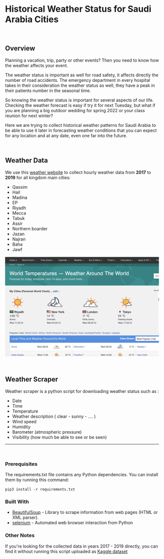 # Historical Weather Status for Saudi Arabia Cities

<br>

## Overview
Planning a vacation, trip, party or other events? Then you need to know how the weather affects your event.

The weather status is important as well for road safety, it affects directly the number of road accidents. The emergency department in every hospital takes in their consideration the weather status as well, they have a peak in their patients number in the seasonal time.

So knowing the weather status is important for several aspects of our life. Checking the weather forecast is easy if try it for next Tuesday, but what if you are planning a big outdoor wedding for spring 2022 or your class reunion for next winter?

Here we are trying to collect historical weather patterns for Saudi Arabia to be able to use it later in forecasting weather conditions that you can expect for any location and at any date, even one far into the future.

<br>


## Weather Data
We use this [weather website](https://www.timeanddate.com/weather/) to collect hourly weather data from **2017** to **2019** for all kingdom main cities:
- Qassim
- Hail
- Madina
- EP
- Riyadh
- Mecca
- Tabuk
- Assir
- Northern boarder
- Jazan
- Najran
- Baha
- Jawf

![](assets/weather.png)

<br>

## Weather Scraper
Weather scraper is a python script for downloading weather status such as :
- Date
- Time
- Temperature
- Weather description ( clear - sunny - .... )
- Wind speed
- Humidity
- Barometer (atmospheric pressure)
- Visibility (how much be able to see or be seen)

-----

<br>

### Prerequisites
The requirements.txt file contains any Python dependencies. You can install them by running this command:

```
pip3 install -r requirements.txt
```

### Built With
-  [BeautifulSoup](https://pypi.org/project/beautifulsoup4/)  - Library to scrape information from web pages (HTML or XML parser).
- [selenium](https://pypi.org/project/selenium/) - Automated web browser interaction from Python

### Other Notes
If you're looking for the collected data in years 2017 - 2019 directly, you can find it without running this script uploaded as [Kaggle dataset](https://www.kaggle.com/esraamadi/saudi-arabia-weather-history)
